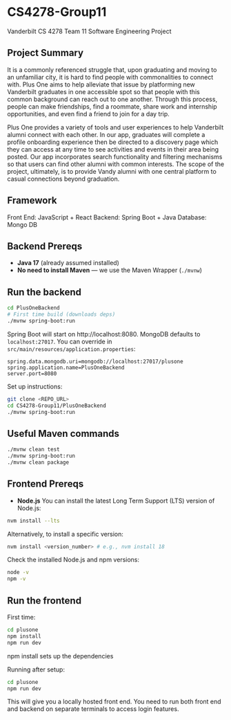 # CS4278-Group11
Vanderbilt CS 4278 Team 11 Software Engineering Project

## Project Summary
It is a commonly referenced struggle that, upon graduating and moving to an unfamiliar city, it is hard to find people with commonalities to connect with. Plus One aims to help alleviate that issue by platforming new Vanderbilt graduates in one accessible spot so that people with this common background can reach out to one another. Through this process, people can make friendships, find a roommate, share work and internship opportunities, and even find a friend to join for a day trip. 

Plus One provides a variety of tools and user experiences to help Vanderbilt alumni connect with each other. In our app, graduates will complete a profile onboarding experience then be directed to a discovery page which they can access at any time to see activities and events in their area being posted. Our app incorporates search functionality and filtering mechanisms so that users can find other alumni with common interests. The scope of the project, ultimately, is to provide Vandy alumni with one central platform to casual connections beyond graduation. 

## Framework
Front End: JavaScript + React 
Backend: Spring Boot + Java 
Database: Mongo DB

## Backend Prereqs
- **Java 17** (already assumed installed)
- **No need to install Maven** — we use the Maven Wrapper (`./mvnw`)

## Run the backend

```bash
cd PlusOneBackend
# First time build (downloads deps)
./mvnw spring-boot:run
```

Spring Boot will start on http://localhost:8080. MongoDB defaults to `localhost:27017`. You can override in `src/main/resources/application.properties`:

```properties
spring.data.mongodb.uri=mongodb://localhost:27017/plusone
spring.application.name=PlusOneBackend
server.port=8080
```

Set up instructions:

```bash
git clone <REPO_URL>
cd CS4278-Group11/PlusOneBackend
./mvnw spring-boot:run
```

## Useful Maven commands

```bash
./mvnw clean test
./mvnw spring-boot:run
./mvnw clean package
```

## Frontend Prereqs
- **Node.js**
You can install the latest Long Term Support (LTS) version of Node.js:
```bash
nvm install --lts
```

Alternatively, to install a specific version:
```bash
nvm install <version_number> # e.g., nvm install 18
```

Check the installed Node.js and npm versions:
```bash
node -v
npm -v
```

## Run the frontend
First time:

```bash
cd plusone
npm install
npm run dev
```
npm install sets up the dependencies

Running after setup: 
```bash
cd plusone
npm run dev
```

This will give you a locally hosted front end. You need to run both front end and backend on separate terminals to access login features. 
